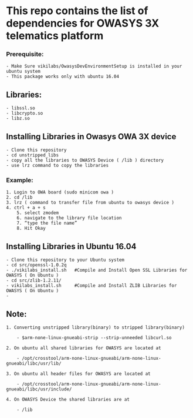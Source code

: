 # This repo contains the list of dependencies for OWASYS 3X telematics platform

### Prerequisite: 
	
	- Make Sure vikilabs/OwasysDevEnvironmentSetup is installed in your ubuntu system
	- This package works only with ubuntu 16.04

## Libraries: 
	
	- libssl.so
	- libcrypto.so
	- libz.so
 
## Installing Libraries in Owasys OWA 3X device
	
	- Clone this repository  
	- cd unstripped_libs
	- copy all the libraries to OWASYS Device ( /lib ) directory
	- use lrz command to copy the libraries 

### Example:

	1. Login to OWA board (sudo minicom owa )
	2. cd /lib
	3. lrz ( command to transfer file from ubuntu to owasys device )
	4. ctrl + a + s
    	5. select zmodem
    	6. navigate to the library file location
    	7. “type the file name”
    	8. Hit Okay

## Installing Libraries in Ubuntu 16.04

	- Clone this repository to your Ubuntu system
	- cd src/openssl-1.0.2q   
	- ./vikilabs_install.sh   #Compile and Install Open SSL Libraries for OWASYS ( On Ubuntu )
	- cd src/zlib-1.2.11/
	- vikilabs_install.sh     #Compile and Install ZLIB Libraries for OWASYS ( On Ubuntu )
	- 
	
## Note:
	
	1. Converting unstripped library(binary) to stripped library(binary)

		- $arm-none-linux-gnueabi-strip --strip-unneeded libcurl.so

	2. On ubuntu all shared libraries for OWASYS are located at 

		- /opt/crosstool/arm-none-linux-gnueabi/arm-none-linux-gnueabi/libc/usr/lib/

	3. On ubuntu all header files for OWASYS are located at
		
		- /opt/crosstool/arm-none-linux-gnueabi/arm-none-linux-gnueabi/libc/usr/include/
	
	4. On OWASYS Device the shared libraries are at
		
		- /lib

 


